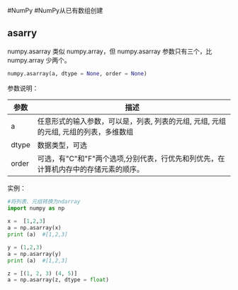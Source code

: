 #NumPy #NumPy从已有数组创建
## asarry
numpy.asarray 类似 numpy.array，但 numpy.asarray 参数只有三个，比 numpy.array 少两个。
```python
numpy.asarray(a, dtype = None, order = None)
```
参数说明：

| 参数    | 描述                                             |
| ----- | ---------------------------------------------- |
| a     | 任意形式的输入参数，可以是，列表, 列表的元组, 元组, 元组的元组, 元组的列表，多维数组 |
| dtype | 数据类型，可选                                        |
| order | 可选，有"C"和"F"两个选项,分别代表，行优先和列优先，在计算机内存中的存储元素的顺序。  |
实例：
```python
#将列表、元组转换为ndarray
import numpy as np 
 
x =  [1,2,3] 
a = np.asarray(x)  
print (a)  #[1,2,3]

y = (1,2,3)
a = np.asarray(y) 
print (a)  #[1,2,3]

z = [(1, 2, 3) (4, 5)]
a = np.asarray(z, dtype = float)
```